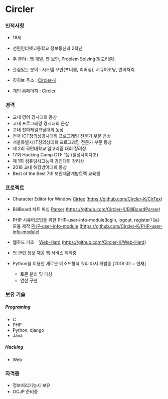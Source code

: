 # Circler
### 인적사항
- 18세
- 선린인터넷고등학교 정보통신과 2학년  

- 주 분야 : 웹 개발, 웹 보안, Problem Solving(알고리즘)
- 관심있는 분야 : 시스템 보안(포너블, 리버싱), 시큐어코딩, 언어처리
- 깃허브 주소 : [Circler-K](https://github.com/Circler-K)
- 개인 홈페이지 : [Circler](http://circler.dothome.co.kr)
### 경력
- 교내 영어 경시대회 동상
- 교내 프로그래밍 경시대회 은상
- 교내 천하제일코딩대회 동상
- 전국 ICT창의성경시대회 프로그래밍 전문가 부문 은상  
- 서울특별시 IT창의성대회 프로그래밍 전문가 부문 동상
- 제 2회 국민대학교 알고리즘 대회 장려상
- 17회 Hacking Camp CTF 1등 (칠성사이다조)
- 제 1회 컴퓨팅사고능력 경진대회 장려상
- 2018 교내 해킹방어대회 동상
- Best of the Best 7th 보안제품개발트랙 교육생

### 프로젝트
- Character Editor for Window [Cirtex](https://github.com/Circler-K/CirTex)   (https://github.com/Circler-K/CirTex)  

- BillBoard 차트 파싱 [Parser](https://github.com/Circler-K/BillBoardParser)  (https://github.com/Circler-K/BillBoardParser)

- PHP 시큐어코딩을 위한 PHP-user-info-module(login, logout, register기능)모듈 제작 [PHP-user-info-module](https://github.com/Circler-K/PHP-user-info-module)  (https://github.com/Circler-K/PHP-user-info-module)

- 웹하드 기초 &nbsp;&nbsp; [Web-Hard](https://github.com/Circler-K/Web-Hard)  (https://github.com/Circler-K/Web-Hard)

- 법 관련 정보 제공 웹 서비스 제작중

- Python을 이용한 새로운 메소드형식 쿼리 파서 개발중 [2018 02 ~ 현재]
  - 토큰 분리 및 파싱
  - 연산 구현  


### 보유 기술
##### Programing
- C
- PHP
- Python, django
- Java
##### Hacking
- Web
### 자격증
- 정보처리기능사 보유
- OCJP 준비중

